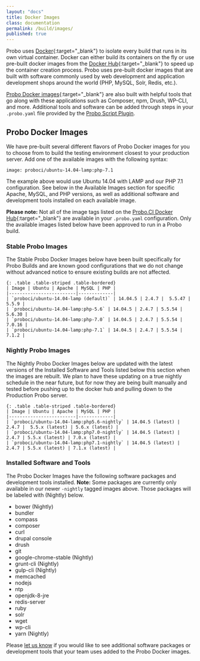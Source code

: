```yaml
---
layout: "docs"
title: Docker Images
class: documentation
permalink: /build/images/
published: true
---
```


Probo uses [Docker](https://www.docker.com/){:target="\_blank"} to isolate every build that runs in its own virtual container. Docker can either build its containers on the fly or use pre-built docker images from the [Docker Hub](https://hub.docker.com/){:target="\_blank"} to speed up the container creation process. Probo uses pre-built docker images that are built with software commonly used by web development and application development shops around the world (PHP, MySQL, Solr, Redis, etc.).

[Probo Docker images](https://hub.docker.com/u/proboci/){:target="\_blank"} are also built with helpful tools that go along with these applications such as Composer, npm, Drush, WP-CLI, and more. Additional tools and software can be added through steps in your `.probo.yaml` file provided by the [Probo Script Plugin](https://docs.probo.ci/plugins/script-plugin/).

## Probo Docker Images

We have pre-built several different flavors of Probo Docker images for you to choose from to build the testing environment closest to your production server. Add one of the available images with the following syntax:

    image: proboci/ubuntu-14.04-lamp:php-7.1

The example above would use Ubuntu 14.04 with LAMP and our PHP 7.1 configuration. See below in the Available Images section for specific Apache, MySQL, and PHP versions, as well as additional software and development tools installed on each available image.

**Please note:** Not all of the image tags listed on the [Probo.CI Docker Hub](https://hub.docker.com/u/proboci/){:target="\_blank"} are available in your `.probo.yaml` configuration. Only the available images listed below have been approved to run in a Probo build.

### Stable Probo Images

The Stable Probo Docker Images below have been built specifically for Probo Builds and are known good configurations that we do not change without advanced notice to ensure existing builds are not affected.

    {: .table .table-striped .table-bordered}
    | Image | Ubuntu | Apache | MySQL | PHP |
    |-------------------------|-------------|
    | `proboci/ubuntu-14.04-lamp (default)` | 14.04.5 | 2.4.7 |  5.5.47 | 5.5.9 |
    | `proboci/ubuntu-14.04-lamp:php-5.6` | 14.04.5 | 2.4.7 | 5.5.54 | 5.6.30 |
    | `proboci/ubuntu-14.04-lamp:php-7.0` | 14.04.5 | 2.4.7 | 5.5.54 | 7.0.16 |
    | `proboci/ubuntu-14.04-lamp:php-7.1` | 14.04.5 | 2.4.7 | 5.5.54 | 7.1.2 |

### Nightly Probo Images

The Nightly Probo Docker Images below are updated with the latest versions of the Installed Software and Tools listed below this section when the images are rebuilt. We plan to have these updating on a true nightly schedule in the near future, but for now they are being built manually and tested before pushing up to the docker hub and pulling down to the Production Probo server.

    {: .table .table-striped .table-bordered}
    | Image | Ubuntu | Apache | MySQL | PHP |
    |-------------------------|-------------|
    | `proboci/ubuntu-14.04-lamp:php5.6-nightly` | 14.04.5 (latest) | 2.4.7 |  5.5.x (latest) | 5.6.x (latest) |
    | `proboci/ubuntu-14.04-lamp:php7.0-nightly` | 14.04.5 (latest) | 2.4.7 | 5.5.x (latest) | 7.0.x (latest) |
    | `proboci/ubuntu-14.04-lamp:php7.1-nightly` | 14.04.5 (latest) | 2.4.7 | 5.5.x (latest) | 7.1.x (latest) |

### Installed Software and Tools

The Probo Docker Images have the following software packages and development tools installed. **Note:** Some packages are currently only available in our newer `-nightly` tagged images above. Those packages will be labeled with (Nightly) below.

- bower (Nightly)
- bundler
- compass
- composer
- curl
- drupal console
- drush
- git
- google-chrome-stable (Nightly)
- grunt-cli (Nightly)
- gulp-cli (Nightly)
- memcached
- nodejs
- ntp
- openjdk-8-jre
- redis-server
- ruby
- solr
- wget
- wp-cli
- yarn (Nightly)

Please [let us know](https://probo.ci/contact/) if you would like to see additional software packages or development tools that your team uses added to the Probo Docker images.
